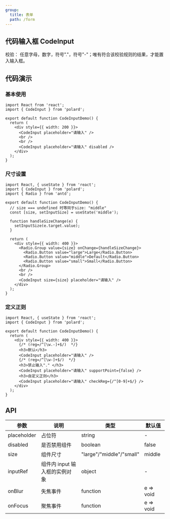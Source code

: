 ```yaml
---
group:
  title: 表单
  path: /form
---
```


## 代码输入框 CodeInput

<Alert type="info">
  校验： 任意字母，数字，符号"."，符号"-"；唯有符合该校验规则的结果，才能置入输入框。
</Alert>

## 代码演示

### 基本使用

```tsx
import React from 'react';
import { CodeInput } from 'polard';

export default function CodeInputDemo() {
  return (
    <div style={{ width: 200 }}>
      <CodeInput placeholder="请输入" />
      <br />
      <br />
      <CodeInput placeholder="请输入" disabled />
    </div>
  );
}
```

### 尺寸设置

```tsx
import React, { useState } from 'react';
import { CodeInput } from 'polard';
import { Radio } from 'antd';

export default function CodeInputDemo() {
  // size === undefined 时等同于size: "middle"
  const [size, setInputSize] = useState('middle');

  function handleSizeChange(e) {
    setInputSize(e.target.value);
  }

  return (
    <div style={{ width: 400 }}>
      <Radio.Group value={size} onChange={handleSizeChange}>
        <Radio.Button value="large">Large</Radio.Button>
        <Radio.Button value="middle">Default</Radio.Button>
        <Radio.Button value="small">Small</Radio.Button>
      </Radio.Group>
      <br />
      <br />
      <CodeInput size={size} placeholder="请输入" />
    </div>
  );
}
```

### 定义正则

```tsx
import React, { useState } from 'react';
import { CodeInput } from 'polard';

export default function CodeInputDemo() {
  return (
    <div style={{ width: 400 }}>
      {/* (reg=/^[\w.-]+$/)  */}
      <h3>默认</h3>
      <CodeInput placeholder="请输入" />
      {/* (reg=/^[\w-]+$/)  */}
      <h3>禁止输入"." </h3>
      <CodeInput placeholder="请输入" supportPoint={false} />
      <h3>自定义正则</h3>
      <CodeInput placeholder="请输入" checkReg={/^[0-9]+$/} />
    </div>
  );
}
```

## API

| 参数        | 说明                          | 类型                     | 默认值    |
| ----------- | ----------------------------- | ------------------------ | --------- |
| placeholder | 占位符                        | string                   | -         |
| disabled    | 是否禁用组件                  | boolean                  | false     |
| size        | 组件尺寸                      | "large"/"middle"/"small" | middle    |
| inputRef    | 组件内 input 输入框的实例对象 | object                   | -         |
| onBlur      | 失焦事件                      | function                 | e => void |
| onFocus     | 聚焦事件                      | function                 | e => void |
